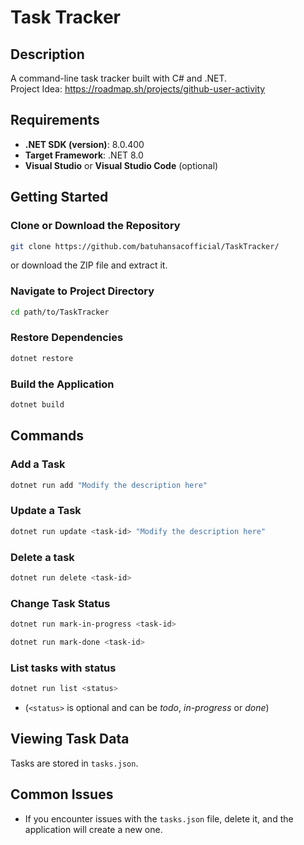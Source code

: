 # Task Tracker

## Description
A command-line task tracker built with C# and .NET.<br>
Project Idea: https://roadmap.sh/projects/github-user-activity

## Requirements
- **.NET SDK (version)**: 8.0.400
- **Target Framework**: .NET 8.0 
- **Visual Studio** or **Visual Studio Code** (optional)

## Getting Started

### Clone or Download the Repository
```bash
git clone https://github.com/batuhansacofficial/TaskTracker/
```
or download the ZIP file and extract it.

### Navigate to Project Directory
```bash
cd path/to/TaskTracker
```

### Restore Dependencies
```bash
dotnet restore
```

### Build the Application
```bash
dotnet build
```

## Commands
### Add a Task
```bash
dotnet run add "Modify the description here"
```
### Update a Task
```bash
dotnet run update <task-id> "Modify the description here"
```
### Delete a task
```bash
dotnet run delete <task-id>
```
### Change Task Status
```bash
dotnet run mark-in-progress <task-id>
```
```bash
dotnet run mark-done <task-id>
```
### List tasks with status
```bash
dotnet run list <status>
```
- (`<status>` is optional and can be *todo*, *in-progress* or *done*)

## Viewing Task Data
Tasks are stored in `tasks.json`.

## Common Issues
- If you encounter issues with the `tasks.json` file, delete it, and the application will create a new one.
